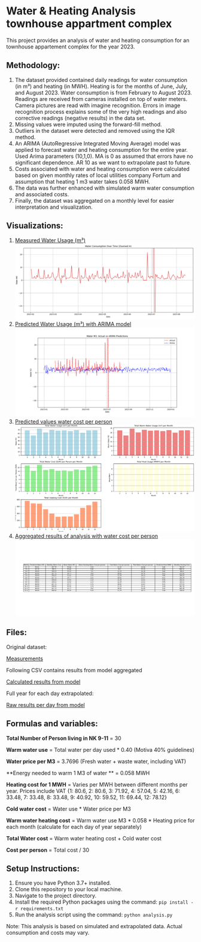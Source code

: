 
 Water & Heating Analysis townhouse appartment complex
==================================

This project provides an analysis of water and heating consumption for an townhouse appartement complex for the year 2023.

Methodology:
------------
1. The dataset provided contained daily readings for water consumption (in m³) and heating (in MWH). Heating is for the months of June, July, and August 2023. Water consumption is from February to August 2023. Readings are received from cameras installed on top of water meters. Camera pictures are read  with imagine recognition. Errors in image recognition process  explains some of the very high readings  and also corrective readings (negative results) in the data set.
2. Missing values were imputed using the forward-fill method.
3. Outliers in the dataset were detected and removed using the IQR method. 
4. An ARIMA (AutoRegressive Integrated Moving Average) model was applied to forecast water and heating consumption for the entire year. 
Used Arima parameters (10,1,0). MA is 0 as assumed that errors have no significant dependence. AR 10 as we want to extrapolate past to future.
5. Costs associated with water and heating consumption were calculated based on given monthly rates of local utilities company Fortum and assumption that heating 1 m3 water takes 0.058 MWH.
6. The data was further enhanced with simulated warm water consumption and associated costs.
7. Finally, the dataset was aggregated on a monthly level for easier interpretation and visualization.

Visualizations:
---------------
1. [Measured Water Usage (m³)](plots/water_consumption_raw.png)
   ![Measured Water Usage (m³)](plots/water_consumption_raw.png)
2. [Predicted Water Usage (m³) with ARIMA model](plots/predicted_water_use.png)
   ![Predicted Water Usage (m³)](plots/predicted_water_use.png)
3. [Predicted values water cost per person](plots/total_water_cost.png)
   ![Calculated values water cost per person](plots/total_water_cost.png)
4. [Aggregated results of analysis with water cost per person](plots/results.png)
   ![Aggregated results of analysis](plots/results.png)
   
Files:
---------------

Original dataset:

[Measurements](vesisahko_feb_aug.csv)

Following CSV contains results from model aggregated

[Calculated results from model](arima_aggregated_forecast.csv)

Full year for each day extrapolated:

[Raw results per day from model](arima_forecast.csv)

Formulas and variables:
---------

**Total Number of Person living in NK 9-11** = 30

**Warm water use** = Total water per day used * 0.40 (Motiva 40% guidelines)

**Water price per M3** = 3.7696 (Fresh water + waste water, including VAT)

**Energy needed to warm 1 M3 of water ** = 0.058 MWH

**Heating cost for 1 MWH** = Varies per MWH between different months per year. Prices include VAT {1: 80.6, 2: 80.6, 3: 71.92, 4: 57.04, 5: 42.16, 6: 33.48, 7: 33.48, 8: 33.48, 9: 40.92, 10: 59.52, 11: 69.44, 12: 78.12}

**Cold water cost** = Water use * Water price per M3

**Warm water heating cost** = Warm water use M3 * 0.058  * Heating price for each month (calculate for each day of year separately)

**Total Water cost** = Warm water heating cost + Cold water cost

**Cost per person** = Total cost / 30

                                               


Setup Instructions:
-------------------
1. Ensure you have Python 3.7+ installed.
2. Clone this repository to your local machine.
3. Navigate to the project directory.
4. Install the required Python packages using the command: `pip install -r requirements.txt`
5. Run the analysis script using the command: `python analysis.py`

Note: This analysis is based on simulated and extrapolated data. Actual consumption and costs may vary.

